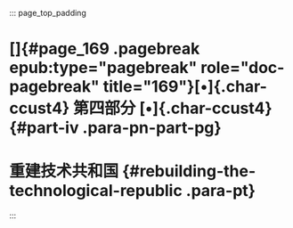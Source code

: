 ::: page_top_padding
# []{#page_169 .pagebreak epub:type="pagebreak" role="doc-pagebreak" title="169"}[•]{.char-ccust4} 第四部分 [•]{.char-ccust4} {#part-iv .para-pn-part-pg}

# 重建技术共和国 {#rebuilding-the-technological-republic .para-pt}
:::

